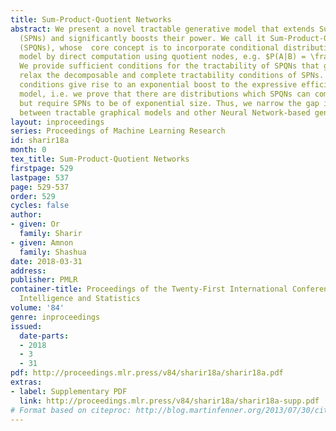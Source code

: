 ```yaml
---
title: Sum-Product-Quotient Networks
abstract: We present a novel tractable generative model that extends Sum-Product Networks
  (SPNs) and significantly boosts their power. We call it Sum-Product-Quotient Networks
  (SPQNs), whose  core concept is to incorporate conditional distributions into the
  model by direct computation using quotient nodes, e.g. $P(A|B) = \frac{P(A,B)}{P(B)}$.
  We provide sufficient conditions for the tractability of SPQNs that generalize and
  relax the decomposable and complete tractability conditions of SPNs. These relaxed
  conditions give rise to an exponential boost to the expressive efficiency of our
  model, i.e. we prove that there are distributions which SPQNs can compute efficiently
  but require SPNs to be of exponential size. Thus, we narrow the gap in expressivity
  between tractable graphical models and other Neural Network-based generative models.
layout: inproceedings
series: Proceedings of Machine Learning Research
id: sharir18a
month: 0
tex_title: Sum-Product-Quotient Networks
firstpage: 529
lastpage: 537
page: 529-537
order: 529
cycles: false
author:
- given: Or
  family: Sharir
- given: Amnon
  family: Shashua
date: 2018-03-31
address: 
publisher: PMLR
container-title: Proceedings of the Twenty-First International Conference on Artificial
  Intelligence and Statistics
volume: '84'
genre: inproceedings
issued:
  date-parts:
  - 2018
  - 3
  - 31
pdf: http://proceedings.mlr.press/v84/sharir18a/sharir18a.pdf
extras:
- label: Supplementary PDF
  link: http://proceedings.mlr.press/v84/sharir18a/sharir18a-supp.pdf
# Format based on citeproc: http://blog.martinfenner.org/2013/07/30/citeproc-yaml-for-bibliographies/
---
```

